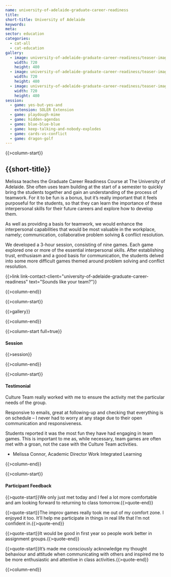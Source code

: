 ```yaml
---
name: university-of-adelaide-graduate-career-readiness
title:
short-title: University of Adelaide
keywords:
meta:
sector: education
categories:
  - cat-all
  - cat-education
gallery:
  - image: university-of-adelaide-graduate-career-readiness/teaser-image-0-720x480.jpg
    width: 720
    height: 480
  - image: university-of-adelaide-graduate-career-readiness/teaser-image-1-720x480.jpg
    width: 720
    height: 480
  - image: university-of-adelaide-graduate-career-readiness/teaser-image-2-720x480.jpg
    width: 720
    height: 480
session:
  - game: yes-but-yes-and
    extension: SOLER Extension
  - game: playdough-mime
  - game: hidden-agendas
  - game: blue-blue-blue
  - game: keep-talking-and-nobody-explodes
  - game: cards-vs-conflict
  - game: dragon-golf
---
```

{{>column-start}}

## {{short-title}}

Melissa teaches the Graduate Career Readiness Course at The University of Adelaide. She often uses team building at the start of a semester to quickly bring the students together and gain an understanding of the process of teamwork. For it to be fun is a bonus, but it’s really important that it feels purposeful for the students, so that they can learn the importance of these interpersonal skills for their future careers and explore how to develop them.

As well as providing a basis for teamwork, we would enhance the interpersonal capabilities that would be most valuable in the workplace, namely; communication, collaborative problem solving & conflict resolution.

We developed a 3-hour session, consisting of nine games. Each game explored one or more of the essential interpersonal skills. After establishing trust, enthusiasm and a good basis for communication, the students delved into some more difficult games themed around problem solving and conflict resolution.

{{>link link-contact-client="university-of-adelaide-graduate-career-readiness" text="Sounds like your team?"}}

{{>column-end}}

{{>column-start}}

{{>gallery}}

{{>column-end}}

{{>column-start full=true}}

#### Session

{{>session}}

{{>column-end}}

{{>column-start}}

#### Testimonial

Culture Team really worked with me to ensure the activity met the particular needs of the group.

Responsive to emails, great at following-up and checking that everything is on schedule – I never had to worry at any stage due to their open communication and responsiveness.

Students reported it was the most fun they have had engaging in team games. This is important to me as, while necessary, team games are often met with a groan, not the case with the Culture Team activities.

* Melissa Connor, Academic Director Work Integrated Learning

{{>column-end}}

{{>column-start}}

#### Participant Feedback

{{>quote-start}}We only just met today and I feel a lot more comfortable and am looking forward to returning to class tomorrow.{{>quote-end}}

{{>quote-start}}The improv games really took me out of my comfort zone. I enjoyed it too. It’ll help me participate in things in real life that I’m not confident in.{{>quote-end}}

{{>quote-start}}It would be good in first year so people work better in assignment groups.{{>quote-end}}

{{>quote-start}}It’s made me consciously acknowledge my thought behaviour and attitude when communicating with others and inspired me to be more enthusiastic and attentive in class activities.{{>quote-end}}

{{>column-end}}